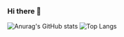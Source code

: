 ### Hi there 👋

![Anurag's GitHub stats](https://github-readme-stats.vercel.app/api?username=tnals655&show_icons=true&theme=dark)
![Top Langs](https://github-readme-stats.vercel.app/api/top-langs/?username=tnals655&layout=compact&theme=dark)

<!--
**tnals655/tnals655** is a ✨ _special_ ✨ repository because its `README.md` (this file) appears on your GitHub profile.

Here are some ideas to get you started:

- 🔭 I’m currently working on ...
- 🌱 I’m currently learning ...
- 👯 I’m looking to collaborate on ...
- 🤔 I’m looking for help with ...
- 💬 Ask me about ...
- 📫 How to reach me: ...
- 😄 Pronouns: ...
- ⚡ Fun fact: ...
-->
